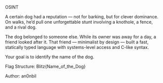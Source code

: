 OSINT

A certain dog had a reputation — not for barking, but for clever dominance. On walks, he’d pull one unforgettable stunt involving a knothole, a fence, and a rival dog.

The dog belonged to someone else. While its owner was away for a day, a friend looked after it. That friend — minimalist by design — built a fast, statically typed language with systems-level access and C-like syntax.

Your goal is to identify the name of the dog.

Flag Structure: Blitz{Name_of_the_Dog}

Author: an0nbil

